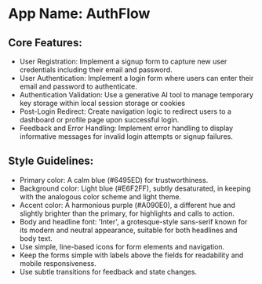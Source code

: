 # **App Name**: AuthFlow

## Core Features:

- User Registration: Implement a signup form to capture new user credentials including their email and password.
- User Authentication: Implement a login form where users can enter their email and password to authenticate.
- Authentication Validation: Use a generative AI tool to manage temporary key storage within local session storage or cookies
- Post-Login Redirect: Create navigation logic to redirect users to a dashboard or profile page upon successful login.
- Feedback and Error Handling: Implement error handling to display informative messages for invalid login attempts or signup failures.

## Style Guidelines:

- Primary color: A calm blue (#6495ED) for trustworthiness.
- Background color: Light blue (#E6F2FF), subtly desaturated, in keeping with the analogous color scheme and light theme.
- Accent color: A harmonious purple (#A090E0), a different hue and slightly brighter than the primary, for highlights and calls to action.
- Body and headline font: 'Inter', a grotesque-style sans-serif known for its modern and neutral appearance, suitable for both headlines and body text.
- Use simple, line-based icons for form elements and navigation.
- Keep the forms simple with labels above the fields for readability and mobile responsiveness.
- Use subtle transitions for feedback and state changes.